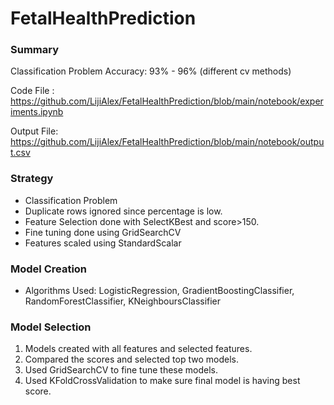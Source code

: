 # FetalHealthPrediction

### Summary
Classification Problem
Accuracy: 93% - 96% (different cv methods)

Code File : 
https://github.com/LijiAlex/FetalHealthPrediction/blob/main/notebook/experiments.ipynb

Output File:
https://github.com/LijiAlex/FetalHealthPrediction/blob/main/notebook/output.csv

### Strategy

* Classification Problem
* Duplicate rows ignored since percentage is low.
* Feature Selection done with SelectKBest and score>150.
* Fine tuning done using GridSearchCV
* Features scaled using StandardScalar

### Model Creation
* Algorithms Used: LogisticRegression, GradientBoostingClassifier, RandomForestClassifier, KNeighboursClassifier

### Model Selection
1. Models created with all features and selected features.
2. Compared the scores and selected top two models.
3. Used GridSearchCV to fine tune these models.
4. Used KFoldCrossValidation to make sure final model is having best score.

